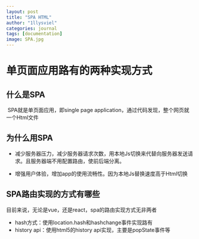 ```yaml
---
layout: post
title: "SPA HTML"
author: "1llysviel"
categories: journal
tags: [documentation]
image: SPA.jpg
---
```


# 单页面应用路有的两种实现方式

## 什么是SPA

​	SPA就是单页面应用，即single page application，通过代码发现，整个网页就一个Html文件

## 为什么用SPA

- 减少服务器压力，减少服务器请求次数，用本地Js切换来代替向服务器发送请求。且服务器端不用配置路由，使前后端分离。

- 增强用户体验，增加app的使用流畅性。因为本地Js替换速度高于Html切换

## SPA路由实现的方式有哪些

目前来说，无论是vue，还是react，spa的路由实现方式无非两者

- hash方式：使用location.hash和hashchange事件实现路有
- history api：使用html5的history api实现，主要是popState事件等

